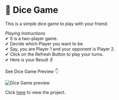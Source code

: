 # 🎲 Dice Game

This is a simple dice game to play with your friend.

*Playing Instructions* <br />
✔ It is a two-player game. <br />
✔ Decide which Player you want to be. <br />
✔ Say, you are Player 1 and your opponent is Player 2. <br />
✔ Click on the Refresh Button to play your turns. <br />
✔ Here is your Result ✌

See Dice Game Preview 👇

![Dice Game preview](https://shiningshani.github.io/DiceeGame/images/look.png)

Click [here](https://kakuli-coder.github.io/DiceGame/) to view the project.
